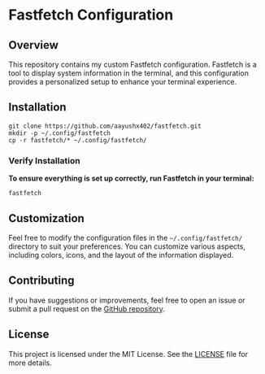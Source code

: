 # Fastfetch Configuration

## Overview

This repository contains my custom Fastfetch configuration. Fastfetch is a tool to display system information in the terminal, and this configuration provides a personalized setup to enhance your terminal experience.

## Installation

```shell
git clone https://github.com/aayushx402/fastfetch.git
mkdir -p ~/.config/fastfetch
cp -r fastfetch/* ~/.config/fastfetch/
```

### Verify Installation
**To ensure everything is set up correctly, run Fastfetch in your terminal:**

```shell
fastfetch
```
## Customization

Feel free to modify the configuration files in the `~/.config/fastfetch/` directory to suit your preferences. You can customize various aspects, including colors, icons, and the layout of the information displayed.

## Contributing

If you have suggestions or improvements, feel free to open an issue or submit a pull request on the [GitHub repository](https://github.com/aayushx402/fastfetch/).

## License

This project is licensed under the MIT License. See the [LICENSE](LICENSE) file for more details.
